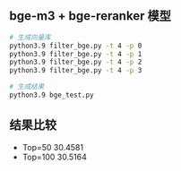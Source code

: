 ## bge-m3 + bge-reranker 模型

```bash
# 生成向量库
python3.9 filter_bge.py -t 4 -p 0
python3.9 filter_bge.py -t 4 -p 1
python3.9 filter_bge.py -t 4 -p 2
python3.9 filter_bge.py -t 4 -p 3

# 生成结果
python3.9 bge_test.py
```



## 结果比较

- Top=50 30.4581
- Top=100 30.5164
